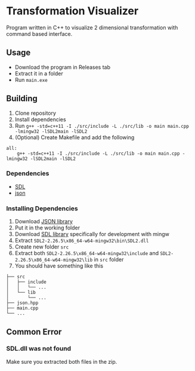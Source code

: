 # Transformation Visualizer
Program written in C++ to visualize 2 dimensional transformation with command based interface.

## Usage
- Download the program in Releases tab
- Extract it in a folder
- Run `main.exe`

## Building
1. Clone repository
2. Install dependencies
3. Run `g++ -std=c++11 -I ./src/include -L ./src/lib -o main main.cpp -lmingw32 -lSDL2main -lSDL2`
4. (Optional) Create Makefile and add the following
```make
all:
	g++ -std=c++11 -I ./src/include -L ./src/lib -o main main.cpp -lmingw32 -lSDL2main -lSDL2 
```

### Dependencies
- [SDL](https://github.com/libsdl-org/SDL)
- [json](https://github.com/nlohmann/json)

### Installing Dependencies
1. Download [JSON library](https://github.com/nlohmann/json/releases/download/v3.11.2/json.hpp)
2. Put it in the working folder
3. Download [SDL library](https://github.com/libsdl-org/SDL/releases/download/release-2.26.5/SDL2-devel-2.26.5-mingw.zip) specifically for development with mingw
4. Extract `SDL2-2.26.5\x86_64-w64-mingw32\bin\SDL2.dll`
5. Create new folder `src`
6. Extract both `SDL2-2.26.5\x86_64-w64-mingw32\include` and `SDL2-2.26.5\x86_64-w64-mingw32\lib` in `src` folder
7. You should have something like this
```
├── src
│   ├── include
│   │   └── ...
│   └── lib
│       └── ...
├── json.hpp
├── main.cpp
└── ...
```

## Common Error
### SDL.dll was not found
Make sure you extracted both files in the zip. 

